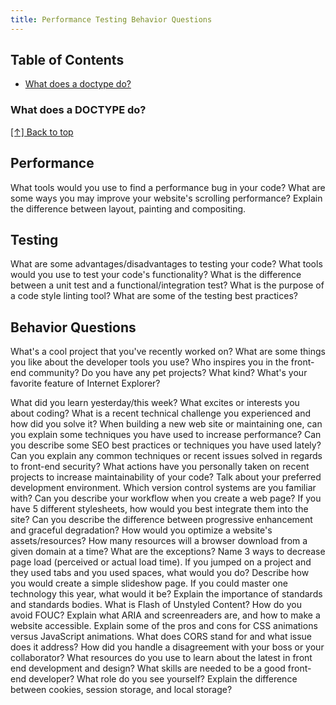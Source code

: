```yaml
---
title: Performance Testing Behavior Questions
---
```


## Table of Contents

- [What does a doctype do?](#what-does-a-doctype-do)





### What does a DOCTYPE do?

[[↑] Back to top](#table-of-contents)

## Performance
What tools would you use to find a performance bug in your code?
What are some ways you may improve your website's scrolling performance?
Explain the difference between layout, painting and compositing.

## Testing
What are some advantages/disadvantages to testing your code?
What tools would you use to test your code's functionality?
What is the difference between a unit test and a functional/integration test?
What is the purpose of a code style linting tool?
What are some of the testing best practices?

## Behavior Questions
What's a cool project that you've recently worked on?
What are some things you like about the developer tools you use?
Who inspires you in the front-end community?
Do you have any pet projects? What kind?
What's your favorite feature of Internet Explorer?

What did you learn yesterday/this week?
What excites or interests you about coding?
What is a recent technical challenge you experienced and how did you solve it?
When building a new web site or maintaining one, can you explain some techniques you have used to increase performance?
Can you describe some SEO best practices or techniques you have used lately?
Can you explain any common techniques or recent issues solved in regards to front-end security?
What actions have you personally taken on recent projects to increase maintainability of your code?
Talk about your preferred development environment.
Which version control systems are you familiar with?
Can you describe your workflow when you create a web page?
If you have 5 different stylesheets, how would you best integrate them into the site?
Can you describe the difference between progressive enhancement and graceful degradation?
How would you optimize a website's assets/resources?
How many resources will a browser download from a given domain at a time?
What are the exceptions?
Name 3 ways to decrease page load (perceived or actual load time).
If you jumped on a project and they used tabs and you used spaces, what would you do?
Describe how you would create a simple slideshow page.
If you could master one technology this year, what would it be?
Explain the importance of standards and standards bodies.
What is Flash of Unstyled Content? How do you avoid FOUC?
Explain what ARIA and screenreaders are, and how to make a website accessible.
Explain some of the pros and cons for CSS animations versus JavaScript animations.
What does CORS stand for and what issue does it address?
How did you handle a disagreement with your boss or your collaborator?
What resources do you use to learn about the latest in front end development and design?
What skills are needed to be a good front-end developer?
What role do you see yourself?
Explain the difference between cookies, session storage, and local storage?
